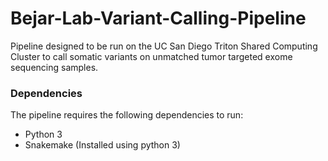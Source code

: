 # Bejar-Lab-Variant-Calling-Pipeline
Pipeline designed to be run on the UC San Diego Triton Shared Computing Cluster to call somatic variants on unmatched tumor targeted exome sequencing samples.


### Dependencies

The pipeline requires the following dependencies to run:
* Python 3
* Snakemake (Installed using python 3)
